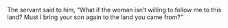 The servant said to him, “What if the woman isn’t willing to follow me to this land? Must I bring your son again to the land you came from?”